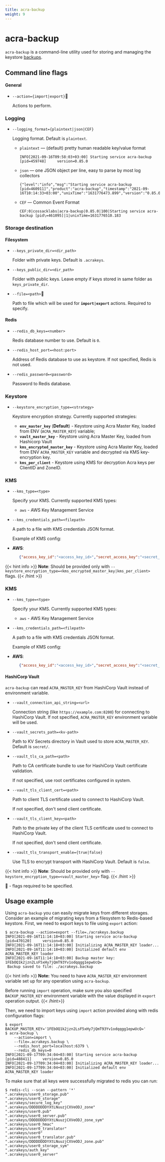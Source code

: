 ```yaml
---
title: acra-backup
weight: 9
---
```


# acra-backup

`acra-backup` is a command-line utility used for storing and managing the keystore [backups](/acra/security-controls/key-management/operations/backup).

## Command line flags

#### General

* `--action={import|export}`🔴

  Actions to perform.

### Logging

* `--logging_format={plaintext|json|CEF}`

  Logging format. Default is `plaintext`.

  * `plaintext` — (default) pretty human readable key/value format<br>
    ```
    INFO[2021-09-16T09:58:03+03:00] Starting service acra-backup [pid=459748]     version=0.85.0
    ```

  * `json` — one JSON object per line, easy to parse by most log collectors<br>
    ```
    {"level":"info","msg":"Starting service acra-backup [pid=460911]","product":"acra-backup","timestamp":"2021-09-16T10:14:33+03:00","unixTime":"1631776473.899","version":"0.85.0"}
    ```

  * `CEF` — Common Event Format<br>
    ```
    CEF:0|cossacklabs|acra-backup|0.85.0|100|Starting service acra-backup [pid\=461095]|1|unixTime=1631776510.183
    ```


### Storage destination

#### Filesystem

* `--keys_private_dir=<dir_path>`

  Folder with private keys. Default is `.acrakeys`.

* `--keys_public_dir=<dir_path>`

  Folder with public keys. Leave empty if keys stored in same folder as `keys_private_dir`.

* `--file=<path>`🔴 

  Path to file which will be used for **`import|export`** actions. Required to specify.

#### Redis

* `--redis_db_keys=<number>`

  Redis database number to use.
  Default is `0`.
  <!-- `acra-server -help` says default is `-1` but in `cmd/redis.go` I see `redisDefaultDB = 0` -->
  <!-- this var is also used as default value for the flag, where's the truth? -->

* `--redis_host_port=<host:port>`

  Address of Redis database to use as keystore.
  If not specified, Redis is not used.

* `--redis_password=<password>`

  Password to Redis database.

### Keystore

* `--keystore_encryption_type=<strategy>`

  Keystore encryption strategy.
  Currently supported strategies:
  * **`env_master_key`** (**Default**) - Keystore using Acra Master Key, loaded from ENV (`ACRA_MASTER_KEY`) variable;
  * **`vault_master_key`** -  Keystore using Acra Master Key, loaded from Hashicorp Vault
  * **`kms_encrypted_master_key`** - Keystore using Acra Master Key, loaded from ENV `ACRA_MASTER_KEY` variable and decrypted
    via KMS key-encryption key.
  * **`kms_per_client`** - Keystore using KMS for decryption Acra keys per ClientID and ZoneID.


### KMS

* `--kms_type=<type>`

  Specify your KMS.
  Currently supported KMS types:
  * `aws` - AWS Key Management Service

* `--kms_credentials_path=<filepath>`

  A path to a file with KMS credentials JSON format.

  Example of KMS config:
* **AWS**:
  ```json
     {"access_key_id":"<access_key_id>","secret_access_key":"<secret_access_key>","region":"<region>"}
  ```

{{< hint info >}}
**Note**:
Should be provided only with `--keystore_encryption_type=<kms_encrypted_master_key|kms_per_client>` flags.
{{< /hint >}}


### KMS

* `--kms_type=<type>`

  Specify your KMS.
  Currently supported KMS types:
  * `aws` - AWS Key Management Service

* `--kms_credentials_path=<filepath>`

  A path to a file with KMS credentials JSON format.

  Example of KMS config:
* **AWS**:
  ```json
     {"access_key_id":"<access_key_id>","secret_access_key":"<secret_access_key>","region":"<region>"}
  ```


#### HashiCorp Vault

`acra-backup` can read `ACRA_MASTER_KEY` from HashiCorp Vault instead of environment variable.

* `--vault_connection_api_string=<url>`

  Connection string (like `https://example.com:8200`) for connecting to HashiCorp Vault.
  If not specified, `ACRA_MASTER_KEY` environment variable will be used.

* `--vault_secrets_path=<kv-path>`

  Path to KV Secrets directory in Vault used to store `ACRA_MASTER_KEY`.
  Default is `secret/`.

* `--vault_tls_ca_path=<path>`

  Path to CA certificate bundle to use for HashiCorp Vault certificate validation.

  If not specified, use root certificates configured in system.

* `--vault_tls_client_cert=<path>`

  Path to client TLS certificate used to connect to HashiCorp Vault.

  If not specified, don't send client certificate.

* `--vault_tls_client_key=<path>`

  Path to the private key of the client TLS certificate used to connect to HashiCorp Vault.

  If not specified, don't send client certificate.

* `--vault_tls_transport_enable={true|false}`

  Use TLS to encrypt transport with HashiCorp Vault.
  Default is `false`.

{{< hint info >}}
**Note**:
Should be provided only with `--keystore_encryption_type=<vault_master_key>` flag.
{{< /hint >}}


🔴 - flags required to be specified.


## Usage example

Using `acra-backup` you can easily migrate keys from different storages. Consider an example of migrating keys from a filesystem to Redis-based keystore.
First, we need to export keys to file using `export` action:

```
$ acra-backup --action=export --file=./acrakeys.backup
INFO[2021-09-16T11:14:18+03:00] Starting service acra-backup [pid=470120]     version=0.85.0
INFO[2021-09-16T11:14:18+03:00] Initializing ACRA_MASTER_KEY loader...       
INFO[2021-09-16T11:14:18+03:00] Initialized default env ACRA_MASTER_KEY loader 
INFO[2021-09-16T11:14:18+03:00] Backup master key: 1FEbOQ1k2jzn2LsF5xHy7jQmT93Yv1odqqgg1epwUcQ=
 Backup saved to file: ./acrakeys.backup
```

{{< hint info >}}
**Note:**
You need to have `ACRA_MASTER_KEY` environment variable set up for any operation using `acra-backup`.

Before running `import` operation, make sure you also specified `BACKUP_MASTER_KEY` environment variable with the value displayed in `export` operation output.
{{< /hint>}}

Then, we need to import keys using `import` action provided along with redis configuration flags:

```
$ export BACKUP_MASTER_KEY='1FEbOQ1k2jzn2LsF5xHy7jQmT93Yv1odqqgg1epwUcQ='
$ acra-backup \
    --action=import \
    --file=.acrakeys.backup \
    --redis_host_port=localhost:6379 \
    --redis_db_keys=0
INFO[2021-09-17T09:34:04+03:00] Starting service acra-backup [pid=488411]     version=0.85.0
INFO[2021-09-17T09:34:04+03:00] Initializing ACRA_MASTER_KEY loader...       
INFO[2021-09-17T09:34:04+03:00] Initialized default env ACRA_MASTER_KEY loader
```

To make sure that all keys were successfully migrated to redis you can run:

```
$ redis-cli --scan --pattern '*'
".acrakeys/user0_storage.pub"
".acrakeys/user0_storage"
".acrakeys/secure_log_key"
".acrakeys/DDDDDDDDYXtLNuuzjCXVeODJ_zone"
".acrakeys/user0.pub"
".acrakeys/user0_server.pub"
".acrakeys/DDDDDDDDYXtLNuuzjCXVeODJ_zone_sym"
".acrakeys/user0_hmac"
".acrakeys/user0_translator"
".acrakeys/user0"
".acrakeys/user0_translator.pub"
".acrakeys/DDDDDDDDYXtLNuuzjCXVeODJ_zone.pub"
".acrakeys/user0_storage_sym"
".acrakeys/auth_key"
".acrakeys/user0_server"
```
